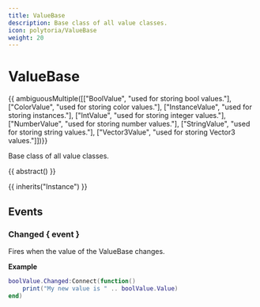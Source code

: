 ```yaml
---
title: ValueBase
description: Base class of all value classes.
icon: polytoria/ValueBase
weight: 20
---
```


# ValueBase

{{ ambiguousMultiple([["BoolValue", "used for storing bool values."], ["ColorValue", "used for storing color values."], ["InstanceValue", "used for storing instances."], ["IntValue", "used for storing integer values."], ["NumberValue", "used for storing number values."], ["StringValue", "used for storing string values."], ["Vector3Value", "used for storing Vector3 values."]])}}

Base class of all value classes.

{{ abstract() }}

{{ inherits("Instance") }}

## Events

### Changed { event }

Fires when the value of the ValueBase changes.

**Example**

```lua
boolValue.Changed:Connect(function()
    print("My new value is " .. boolValue.Value)
end)
```
